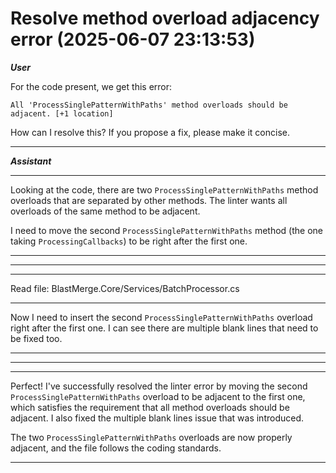 <!-- Generated by SpecStory -->

# Resolve method overload adjacency error (2025-06-07 23:13:53)

_**User**_

For the code present, we get this error:
```
All 'ProcessSinglePatternWithPaths' method overloads should be adjacent. [+1 location]
```
How can I resolve this? If you propose a fix, please make it concise.

---

_**Assistant**_



---

Looking at the code, there are two `ProcessSinglePatternWithPaths` method overloads that are separated by other methods. The linter wants all overloads of the same method to be adjacent.

I need to move the second `ProcessSinglePatternWithPaths` method (the one taking `ProcessingCallbacks`) to be right after the first one.

---



---



---

Read file: BlastMerge.Core/Services/BatchProcessor.cs

---

Now I need to insert the second `ProcessSinglePatternWithPaths` overload right after the first one. I can see there are multiple blank lines that need to be fixed too.

---



---



---

Perfect! I've successfully resolved the linter error by moving the second `ProcessSinglePatternWithPaths` overload to be adjacent to the first one, which satisfies the requirement that all method overloads should be adjacent. I also fixed the multiple blank lines issue that was introduced.

The two `ProcessSinglePatternWithPaths` overloads are now properly adjacent, and the file follows the coding standards.

---

